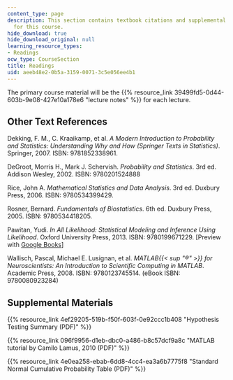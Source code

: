 ```yaml
---
content_type: page
description: This section contains textbook citations and supplemental reading material
  for this course.
hide_download: true
hide_download_original: null
learning_resource_types:
- Readings
ocw_type: CourseSection
title: Readings
uid: aeeb48e2-0b5a-3159-0071-3c5e056ee4b1
---
```


The primary course material will be the {{% resource_link 39499fd5-0d44-603b-9e08-427e10a178e6 "lecture notes" %}} for each lecture.

Other Text References
---------------------

Dekking, F. M., C. Kraaikamp, et al. _A Modern Introduction to Probability and Statistics: Understanding Why and How (Springer Texts in Statistics)_. Springer, 2007. ISBN: 9781852338961.

DeGroot, Morris H., Mark J. Schervish. _Probability and Statistics_. 3rd ed. Addison Wesley, 2002. ISBN: 9780201524888

Rice, John A. _Mathematical Statistics and Data Analysis_. 3rd ed. Duxbury Press, 2006. ISBN: 9780534399429.

Rosner, Bernard. _Fundamentals of Biostatistics_. 6th ed. Duxbury Press, 2005. ISBN: 9780534418205.

Pawitan, Yudi. _In All Likelihood: Statistical Modeling and Inference Using Likelihood_. Oxford University Press, 2013. ISBN: 9780199671229. \[Preview with [Google Books](http://books.google.com/books?id=8T8fAQAAQBAJ&pg=PAfrontcover)\]

Wallisch, Pascal, Michael E. Lusignan, et al. _MATLAB{{< sup "®" >}} for Neuroscientists: An Introduction to Scientific Computing in MATLAB_. Academic Press, 2008. ISBN: 9780123745514. (eBook ISBN: 9780080923284)

Supplemental Materials
----------------------

{{% resource_link 4ef29205-519b-f50f-603f-0e92ccc1b408 "Hypothesis Testing Summary (PDF)" %}}

{{% resource_link 096f9956-d1eb-dbc0-a486-b8c57dcf9a8c "MATLAB tutorial by Camilo Lamus, 2010 (PDF)" %}}

{{% resource_link 4e0ea258-ebab-6dd8-4cc4-ea3a6b7775f8 "Standard Normal Cumulative Probability Table (PDF)" %}}